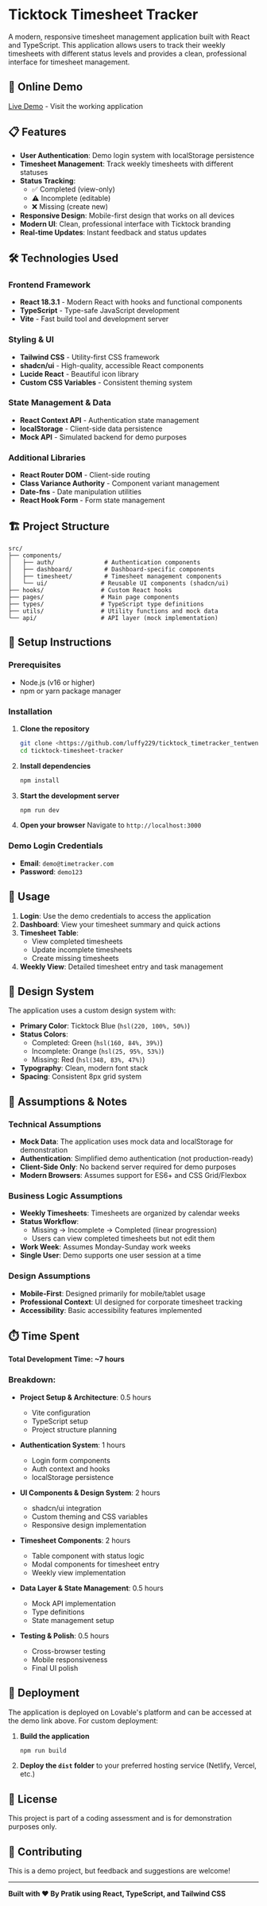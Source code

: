 
# Ticktock Timesheet Tracker

A modern, responsive timesheet management application built with React and TypeScript. This application allows users to track their weekly timesheets with different status levels and provides a clean, professional interface for timesheet management.

## 🚀 Online Demo

[Live Demo](https://ticktock-timetracker-tentwenty.vercel.app/) - Visit the working application

## 📋 Features

- **User Authentication**: Demo login system with localStorage persistence
- **Timesheet Management**: Track weekly timesheets with different statuses
- **Status Tracking**: 
  - ✅ Completed (view-only)
  - ⚠️ Incomplete (editable)
  - ❌ Missing (create new)
- **Responsive Design**: Mobile-first design that works on all devices
- **Modern UI**: Clean, professional interface with Ticktock branding
- **Real-time Updates**: Instant feedback and status updates

## 🛠️ Technologies Used

### Frontend Framework
- **React 18.3.1** - Modern React with hooks and functional components
- **TypeScript** - Type-safe JavaScript development
- **Vite** - Fast build tool and development server

### Styling & UI
- **Tailwind CSS** - Utility-first CSS framework
- **shadcn/ui** - High-quality, accessible React components
- **Lucide React** - Beautiful icon library
- **Custom CSS Variables** - Consistent theming system

### State Management & Data
- **React Context API** - Authentication state management
- **localStorage** - Client-side data persistence
- **Mock API** - Simulated backend for demo purposes

### Additional Libraries
- **React Router DOM** - Client-side routing
- **Class Variance Authority** - Component variant management
- **Date-fns** - Date manipulation utilities
- **React Hook Form** - Form state management

## 🏗️ Project Structure

```
src/
├── components/
│   ├── auth/              # Authentication components
│   ├── dashboard/         # Dashboard-specific components
│   ├── timesheet/         # Timesheet management components
│   └── ui/               # Reusable UI components (shadcn/ui)
├── hooks/                # Custom React hooks
├── pages/                # Main page components
├── types/                # TypeScript type definitions
├── utils/                # Utility functions and mock data
└── api/                  # API layer (mock implementation)
```

## 🚀 Setup Instructions

### Prerequisites
- Node.js (v16 or higher)
- npm or yarn package manager

### Installation

1. **Clone the repository**
   ```bash
   git clone <https://github.com/luffy229/ticktock_timetracker_tentwenty.git>
   cd ticktock-timesheet-tracker
   ```

2. **Install dependencies**
   ```bash
   npm install
   ```

3. **Start the development server**
   ```bash
   npm run dev
   ```

4. **Open your browser**
   Navigate to `http://localhost:3000`

### Demo Login Credentials
- **Email**: `demo@timetracker.com`
- **Password**: `demo123`

## 📝 Usage

1. **Login**: Use the demo credentials to access the application
2. **Dashboard**: View your timesheet summary and quick actions
3. **Timesheet Table**: 
   - View completed timesheets
   - Update incomplete timesheets
   - Create missing timesheets
4. **Weekly View**: Detailed timesheet entry and task management

## 🎨 Design System

The application uses a custom design system with:
- **Primary Color**: Ticktock Blue (`hsl(220, 100%, 50%)`)
- **Status Colors**: 
  - Completed: Green (`hsl(160, 84%, 39%)`)
  - Incomplete: Orange (`hsl(25, 95%, 53%)`)
  - Missing: Red (`hsl(348, 83%, 47%)`)
- **Typography**: Clean, modern font stack
- **Spacing**: Consistent 8px grid system

## 🔧 Assumptions & Notes

### Technical Assumptions
- **Mock Data**: The application uses mock data and localStorage for demonstration
- **Authentication**: Simplified demo authentication (not production-ready)
- **Client-Side Only**: No backend server required for demo purposes
- **Modern Browsers**: Assumes support for ES6+ and CSS Grid/Flexbox

### Business Logic Assumptions
- **Weekly Timesheets**: Timesheets are organized by calendar weeks
- **Status Workflow**: 
  - Missing → Incomplete → Completed (linear progression)
  - Users can view completed timesheets but not edit them
- **Work Week**: Assumes Monday-Sunday work weeks
- **Single User**: Demo supports one user session at a time

### Design Assumptions
- **Mobile-First**: Designed primarily for mobile/tablet usage
- **Professional Context**: UI designed for corporate timesheet tracking
- **Accessibility**: Basic accessibility features implemented

## ⏱️ Time Spent

**Total Development Time: ~7 hours**

### Breakdown:
- **Project Setup & Architecture**: 0.5 hours
  - Vite configuration
  - TypeScript setup
  - Project structure planning
  
- **Authentication System**: 1 hours
  - Login form components
  - Auth context and hooks
  - localStorage persistence
  
- **UI Components & Design System**: 2 hours
  - shadcn/ui integration
  - Custom theming and CSS variables
  - Responsive design implementation
  
- **Timesheet Components**: 2 hours
  - Table component with status logic
  - Modal components for timesheet entry
  - Weekly view implementation
  
- **Data Layer & State Management**: 0.5 hours
  - Mock API implementation
  - Type definitions
  - State management setup
  
- **Testing & Polish**: 0.5 hours
  - Cross-browser testing
  - Mobile responsiveness
  - Final UI polish

## 🚀 Deployment

The application is deployed on Lovable's platform and can be accessed at the demo link above. For custom deployment:

1. **Build the application**
   ```bash
   npm run build
   ```

2. **Deploy the `dist` folder** to your preferred hosting service (Netlify, Vercel, etc.)

## 📄 License

This project is part of a coding assessment and is for demonstration purposes only.

## 🤝 Contributing

This is a demo project, but feedback and suggestions are welcome!

---

**Built with ❤️ By Pratik using React, TypeScript, and Tailwind CSS**

